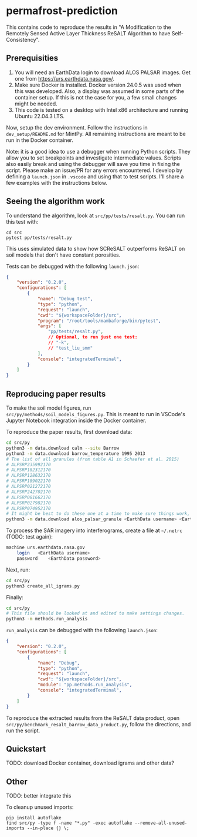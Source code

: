 # permafrost-prediction
This contains code to reproduce the results in "A Modification to the Remotely Sensed Active Layer Thickness ReSALT Algorithm to have Self-Consistency".

## Prerequisities
1. You will need an EarthData login to download ALOS PALSAR images. Get one from https://urs.earthdata.nasa.gov/.
1. Make sure Docker is installed. Docker version 24.0.5 was used when this was developed. Also, a display was assumed in some parts of the container setup. If this is not the case for you, a few small changes might be needed.
1. This code is tested on a desktop with Intel x86 architecture and running Ubuntu 22.04.3 LTS.

Now, setup the dev environment. Follow the instructions in `dev_setup/README.md` for MintPy. All remaining instructions are meant to be run in the Docker container.

Note: it is a good idea to use a debugger when running Python scripts. They allow you to set breakpoints and investigate intermediate values. Scripts also easily break and using the debugger will save you time in fixing the script. Please make an issue/PR for any errors encountered. I develop by defining a `launch.json` in `.vscode` and using that to test scripts. I'll share a few examples with the instructions below.

## Seeing the algorithm work
To understand the algorithm, look at `src/pp/tests/resalt.py`. You can run this test with:
```
cd src
pytest pp/tests/resalt.py
```
This uses simulated data to show how SCReSALT outperforms ReSALT on soil models that don't have constant porosities.

Tests can be debugged with the following `launch.json`:
```json
{
    "version": "0.2.0",
    "configurations": [
        {
            "name": "Debug test",
            "type": "python",
            "request": "launch",
            "cwd": "${workspaceFolder}/src",
            "program": "/root/tools/mambaforge/bin/pytest",
            "args": [
                "pp/tests/resalt.py",
                // Optional, to run just one test:
                // "-k",
                // "test_liu_smm"
            ],
            "console": "integratedTerminal",
        }
    ]
}
```

## Reproducing paper results
To make the soil model figures, run `src/py/methods/soil_models_figures.py`. This is meant to run in VSCode's Jupyter Notebook integration inside the Docker container.

To reproduce the paper results, first download data:
```bash
cd src/py
python3 -m data.download calm --site Barrow
python3 -m data.download barrow_temperature 1995 2013
# The list of all granules (from table A1 in Schaefer et al. 2015)
# ALPSRP235992170
# ALPSRP182312170
# ALPSRP128632170
# ALPSRP189022170
# ALPSRP021272170
# ALPSRP242702170
# ALPSRP081662170
# ALPSRP027982170
# ALPSRP074952170
# It might be best to do these one at a time to make sure things work, or at least test one first.
python3 -m data.download alos_palsar_granule <EarthData username> <EarthData password> <ALOS PALSAR granules, seperated by spaces> 
```

To process the SAR imagery into interferograms, create a file at `~/.netrc` (TODO: test again):
```bash
machine	urs.earthdata.nasa.gov
    login	<EarthData username>
    password	<EarthData password>
```

Next, run:
```bash
cd src/py
python3 create_all_igrams.py
```

Finally:
```bash
cd src/py
# This file should be looked at and edited to make settings changes.
python3 -m methods.run_analysis
```

`run_analysis` can be debugged with the following `launch.json`:
```json
{
    "version": "0.2.0",
    "configurations": [
        {
            "name": "Debug",
            "type": "python",
            "request": "launch",
            "cwd": "${workspaceFolder}/src",
            "module": "pp.methods.run_analysis",
            "console": "integratedTerminal",
        }
    ]
}
```

To reproduce the extracted results from the ReSALT data product, open `src/py/benchmark_resalt_barrow_data_product.py`, follow the directions, and run the script.

## Quickstart
TODO: download Docker container, download igrams and other data?

## Other


TODO: better integrate this

To cleanup unused imports:
```
pip install autoflake
find src/py -type f -name "*.py" -exec autoflake --remove-all-unused-imports --in-place {} \;
```

